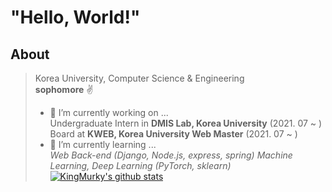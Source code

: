 # "Hello, World!"
## About
> Korea University, Computer Science & Engineering<br>
> **sophomore** ✌
> - 🔭 I’m currently working on ...<br>
> Undergraduate Intern in **DMIS Lab, Korea University** (2021. 07 ~ )
> Board at **KWEB, Korea University Web Master** (2021. 07 ~ )
> - 🌱 I’m currently learning ...<br>
> *Web Back-end (Django, Node.js, express, spring)*
> *Machine Learning, Deep Learning (PyTorch, sklearn)*
[![KingMurky's github stats](https://github-readme-stats.vercel.app/api?username=KingMurky)](https://github.com/KingMurky/github-readme-stats)

<!--

- 👯 I’m looking to collaborate on ...
- 🤔 I’m looking for help with ...
- 💬 Ask me about ...
- 📫 How to reach me: ...
- 😄 Pronouns: ...
- ⚡ Fun fact: ...
-->
